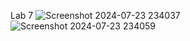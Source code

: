 Lab 7
![Screenshot 2024-07-23 234037](https://github.com/user-attachments/assets/e5d76431-2edb-4a52-bce8-dbef5fe051a9)
![Screenshot 2024-07-23 234059](https://github.com/user-attachments/assets/b70c15fa-52dd-4067-8aa4-627f87e7a978)
